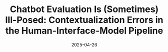 ---
title: "Chatbot Evaluation Is (Sometimes) Ill-Posed: Contextualization Errors in the Human-Interface-Model Pipeline"
authors:
  - key: aspenhopkins
    equal: true
  - key: angieboggust
    equal: true
  - key: harinisuresh
    equal: true
venue: chi-heal
type: workshop
date: 2025-04-26
links:
  - name: Paper
    icon: paper
    url: "https://heal-workshop.github.io/chi2025_papers/34_Chatbot_Evaluation_Is_Somet.pdf"
---